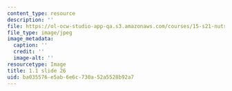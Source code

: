 ```yaml
---
content_type: resource
description: ''
file: https://ol-ocw-studio-app-qa.s3.amazonaws.com/courses/15-s21-nuts-and-bolts-of-business-plans-january-iap-2014/ba035576e5ab6e6c730a52a5528b92a7_Slide26.JPG
file_type: image/jpeg
image_metadata:
  caption: ''
  credit: ''
  image-alt: ''
resourcetype: Image
title: 1.1 slide 26
uid: ba035576-e5ab-6e6c-730a-52a5528b92a7
---
```

